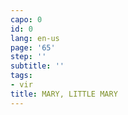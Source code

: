 ```yaml
---
capo: 0
id: 0
lang: en-us
page: '65'
step: ''
subtitle: ''
tags:
- vir
title: MARY, LITTLE MARY
---
```

